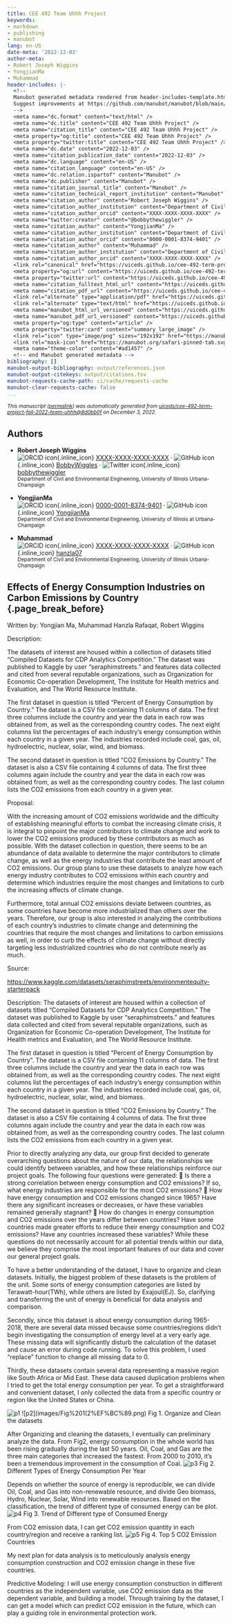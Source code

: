 ```yaml
---
title: CEE 492 Team Uhhh Project
keywords:
- markdown
- publishing
- manubot
lang: en-US
date-meta: '2022-12-03'
author-meta:
- Robert Joseph Wiggins
- YongjianMa
- Muhammad
header-includes: |-
  <!--
  Manubot generated metadata rendered from header-includes-template.html.
  Suggest improvements at https://github.com/manubot/manubot/blob/main/manubot/process/header-includes-template.html
  -->
  <meta name="dc.format" content="text/html" />
  <meta name="dc.title" content="CEE 492 Team Uhhh Project" />
  <meta name="citation_title" content="CEE 492 Team Uhhh Project" />
  <meta property="og:title" content="CEE 492 Team Uhhh Project" />
  <meta property="twitter:title" content="CEE 492 Team Uhhh Project" />
  <meta name="dc.date" content="2022-12-03" />
  <meta name="citation_publication_date" content="2022-12-03" />
  <meta name="dc.language" content="en-US" />
  <meta name="citation_language" content="en-US" />
  <meta name="dc.relation.ispartof" content="Manubot" />
  <meta name="dc.publisher" content="Manubot" />
  <meta name="citation_journal_title" content="Manubot" />
  <meta name="citation_technical_report_institution" content="Manubot" />
  <meta name="citation_author" content="Robert Joseph Wiggins" />
  <meta name="citation_author_institution" content="Department of Civil and Environmental Engineering, University of Illinois Urbana-Champaign" />
  <meta name="citation_author_orcid" content="XXXX-XXXX-XXXX-XXXX" />
  <meta name="twitter:creator" content="@bobbythewiggler" />
  <meta name="citation_author" content="YongjianMa" />
  <meta name="citation_author_institution" content="Department of Civil and Environmental Engineering, University of Illinois at Urbana-Champaign" />
  <meta name="citation_author_orcid" content="0000-0001-8374-9401" />
  <meta name="citation_author" content="Muhammad" />
  <meta name="citation_author_institution" content="Department of Civil and Environmental Engineering, University of Illinois Urbana-Champaign" />
  <meta name="citation_author_orcid" content="XXXX-XXXX-XXXX-XXXX" />
  <link rel="canonical" href="https://uiceds.github.io/cee-492-term-project-fall-2022-team-uhhh/" />
  <meta property="og:url" content="https://uiceds.github.io/cee-492-term-project-fall-2022-team-uhhh/" />
  <meta property="twitter:url" content="https://uiceds.github.io/cee-492-term-project-fall-2022-team-uhhh/" />
  <meta name="citation_fulltext_html_url" content="https://uiceds.github.io/cee-492-term-project-fall-2022-team-uhhh/" />
  <meta name="citation_pdf_url" content="https://uiceds.github.io/cee-492-term-project-fall-2022-team-uhhh/manuscript.pdf" />
  <link rel="alternate" type="application/pdf" href="https://uiceds.github.io/cee-492-term-project-fall-2022-team-uhhh/manuscript.pdf" />
  <link rel="alternate" type="text/html" href="https://uiceds.github.io/cee-492-term-project-fall-2022-team-uhhh/v/8d0bb0f3a9071121202e41d47766ad94de7b0bbe/" />
  <meta name="manubot_html_url_versioned" content="https://uiceds.github.io/cee-492-term-project-fall-2022-team-uhhh/v/8d0bb0f3a9071121202e41d47766ad94de7b0bbe/" />
  <meta name="manubot_pdf_url_versioned" content="https://uiceds.github.io/cee-492-term-project-fall-2022-team-uhhh/v/8d0bb0f3a9071121202e41d47766ad94de7b0bbe/manuscript.pdf" />
  <meta property="og:type" content="article" />
  <meta property="twitter:card" content="summary_large_image" />
  <link rel="icon" type="image/png" sizes="192x192" href="https://manubot.org/favicon-192x192.png" />
  <link rel="mask-icon" href="https://manubot.org/safari-pinned-tab.svg" color="#ad1457" />
  <meta name="theme-color" content="#ad1457" />
  <!-- end Manubot generated metadata -->
bibliography: []
manubot-output-bibliography: output/references.json
manubot-output-citekeys: output/citations.tsv
manubot-requests-cache-path: ci/cache/requests-cache
manubot-clear-requests-cache: false
...
```







<small><em>
This manuscript
([permalink](https://uiceds.github.io/cee-492-term-project-fall-2022-team-uhhh/v/8d0bb0f3a9071121202e41d47766ad94de7b0bbe/))
was automatically generated
from [uiceds/cee-492-term-project-fall-2022-team-uhhh@8d0bb0f](https://github.com/uiceds/cee-492-term-project-fall-2022-team-uhhh/tree/8d0bb0f3a9071121202e41d47766ad94de7b0bbe)
on December 3, 2022.
</em></small>

## Authors



+ **Robert Joseph Wiggins**<br>
    ![ORCID icon](images/orcid.svg){.inline_icon}
    [XXXX-XXXX-XXXX-XXXX](https://orcid.org/XXXX-XXXX-XXXX-XXXX)
    · ![GitHub icon](images/github.svg){.inline_icon}
    [BobbyWiggles](https://github.com/BobbyWiggles)
    · ![Twitter icon](images/twitter.svg){.inline_icon}
    [bobbythewiggler](https://twitter.com/bobbythewiggler)<br>
  <small>
     Department of Civil and Environmental Engineering, University of Illinois Urbana-Champaign
  </small>

+ **YongjianMa**<br>
    ![ORCID icon](images/orcid.svg){.inline_icon}
    [0000-0001-8374-9401](https://orcid.org/0000-0001-8374-9401)
    · ![GitHub icon](images/github.svg){.inline_icon}
    [YongjianMa](https://github.com/YongjianMa)<br>
  <small>
     Department of Civil and Environmental Engineering, University of Illinois at Urbana-Champaign
  </small>

+ **Muhammad**<br>
    ![ORCID icon](images/orcid.svg){.inline_icon}
    [XXXX-XXXX-XXXX-XXXX](https://orcid.org/XXXX-XXXX-XXXX-XXXX)
    · ![GitHub icon](images/github.svg){.inline_icon}
    [hanzla07](https://github.com/hanzla07)<br>
  <small>
     Department of Civil and Environmental Engineering, University of Illinois Urbana-Champaign
  </small>



## Effects of Energy Consumption Industries on Carbon Emissions by Country {.page_break_before}

Written by: Yongjian Ma, Muhammad Hanzla Rafaqat, Robert Wiggins

Description:

The datasets of interest are housed within a collection of datasets titled “Compiled Datasets for CDP Analytics Competition.” The dataset was published to Kaggle by user “seraphimstreets.” and features data collected and cited from several reputable organizations, such as Organization for Economic Co-operation Development, The Institute for Health metrics and Evaluation, and The World Resource Institute. 

The first dataset in question is titled “Percent of Energy Consumption by Country.” The dataset is a CSV file containing 11 columns of data. The first three columns include the country and year the data in each row was obtained from, as well as the corresponding country codes. The next eight columns list the percentages of each industry’s energy consumption within each country in a given year. The industries recorded include coal, gas, oil, hydroelectric, nuclear, solar, wind, and biomass.

The second dataset in question is titled “CO2 Emissions by Country.” The dataset is also a CSV file containing 4 columns of data. The first three columns again include the country and year the data in each row was obtained from, as well as the corresponding country codes. The last column lists the CO2 emissions from each country in a given year.

Proposal:

With the increasing amount of CO2 emissions worldwide and the difficulty of establishing meaningful efforts to combat the increasing climate crisis, it is integral to pinpoint the major contributors to climate change and work to lower the CO2 emissions produced by these contributors as much as possible. With the dataset collection in question, there seems to be an abundance of data available to determine the major contributors to climate change, as well as the energy industries that contribute the least amount of CO2 emissions. Our group plans to use these datasets to analyze how each energy industry contributes to CO2 emissions within each country and determine which industries require the most changes and limitations to curb the increasing effects of climate change.

Furthermore, total annual CO2 emissions deviate between countries, as some countries have become more industrialized than others over the years. Therefore, our group is also interested in analyzing the contributions of each country’s industries to climate change and determining the countries that require the most changes and limitations to carbon emissions as well, in order to curb the effects of climate change without directly targeting less industrialized countries who do not contribute nearly as much.
 
Source:

https://www.kaggle.com/datasets/seraphimstreets/environmentequity-starterpack




Description:
The datasets of interest are housed within a collection of datasets titled “Compiled Datasets for CDP Analytics Competition.” The dataset was published to Kaggle by user “seraphimstreets.” and features data collected and cited from several reputable organizations, such as Organization for Economic Co-operation Development, The Institute for Health metrics and Evaluation, and The World Resource Institute.

The first dataset in question is titled “Percent of Energy Consumption by Country”. The dataset is a CSV file containing 11 columns of data. The first three columns include the country and year the data in each row was obtained from, as well as the corresponding country codes. The next eight columns list the percentages of each industry’s energy consumption within each country in a given year. The industries recorded include coal, gas, oil, hydroelectric, nuclear, solar, wind, and biomass.

The second dataset in question is titled “CO2 Emissions by Country.” The dataset is also a CSV file containing 4 columns of data. The first three columns again include the country and year the data in each row was obtained from, as well as the corresponding country codes. The last column lists the CO2 emissions from each country in a given year.

Prior to directly analyzing any data, our group first decided to generate overarching questions about the nature of our data, the relationships we could identify between variables, and how these relationships reinforce our project goals. The following four questions were generated:
	Is there a strong correlation between energy consumption and CO2 emissions? If so, what energy industries are responsible for the most CO2 emissions?
	How have energy consumption and CO2 emissions changed since 1965? Have there any significant increases or decreases, or have these variables remained generally stagnant?
	How do changes in energy consumption and CO2 emissions over the years differ between countries? Have some countries made greater efforts to reduce their energy consumption and CO2 emissions? Have any countries increased these variables?
While these questions do not necessarily account for all potential trends within our data, we believe they comprise the most important features of our data and cover our general project goals.

To have a better understanding of the dataset, I have to organize and clean datasets. Initially, the biggest problem of these datasets is the problem of the unit. Some sorts of energy consumption categories are listed by Terawatt-hour(TWh), while others are listed by Exajoul(EJ). So, clarifying and transferring the unit of energy is beneficial for data analysis and comparison. 

Secondly, since this dataset is about energy consumption during 1965-2018, there are several data missed because some countries/regions didn’t begin investigating the consumption of energy level at a very early age. These missing data will significantly disturb the calculation of the dataset and cause an error during code running. To solve this problem, I used “replace” function to change all missing data to 0.

Thirdly, these datasets contain several data representing a massive region like South Africa or Mid East. These data caused duplication problems when I tried to get the total energy consumption per year. To get a straightforward and convenient dataset, I only collected the data from a specific country or region like the United States or China.


![p1](images/Fig1(1).jpg)
![p2](images/Fig%201(2%EF%BC%89.png)
Fig 1. Organize and Clean the datasets

After Organizing and cleaning the datasets, I eventually can preliminary analyze the data. From Fig2, energy consumption in the whole world has been rising gradually during the last 50 years. Oil, Coal, and Gas are the three main categories that increased the fastest. From 2000 to 2010, it’s been a tremendous improvement in the consumption of Coal. 
![p3](images/Fig2.png)
Fig 2. Different Types of Energy Consumption Per Year

Depends on whether the source of energy is reproducible, we can divide Oil, Coal, and Gas into non-renewable resource, and divide Geo biomass, Hydro, Nuclear, Solar, Wind into renewable resources. Based on the classification, the trend of different type of consumed energy can be plot.
![p4](images/Fig3.png)
Fig 3. Trend of Different type of Consumed Energy

From CO2 emission data, I can get CO2 emission quantity in each country/region and receive a ranking list.
![p5](images/Fig4.jpg)
Fig 4. Top 5 CO2 Emission Countries

My next plan for data analysis is to meticulously analysis energy consumption construction and CO2 emission change in these five countries.

Predictive Modeling:
I will use energy consumption construction in different countries as the independent variable, use CO2 emission data as the dependent variable, and building a model. Through training by the dataset, I can get a model which can predict CO2 emission in the future, which can play a guiding role in environmental protection work.
